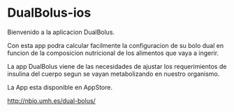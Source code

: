 # DualBolus-ios

Bienvenido a la aplicacion DualBolus.

Con esta app podra calcular facilmente la configuracion de su bolo dual en funcion de la composicion nutricional de los alimentos que vaya a ingerir.

La app DualBolus viene de las necesidades de ajustar los requerimientos de insulina del cuerpo segun se vayan metabolizando en nuestro organismo.

La App esta disponible en AppStore.

http://nbio.umh.es/dual-bolus/

